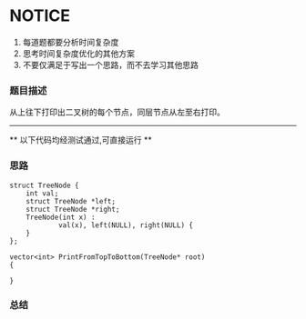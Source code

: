# NOTICE
1. 每道题都要分析时间复杂度
2. 思考时间复杂度优化的其他方案
3. 不要仅满足于写出一个思路，而不去学习其他思路

### 题目描述
从上往下打印出二叉树的每个节点，同层节点从左至右打印。


****
** 以下代码均经测试通过,可直接运行 **   

### 思路

```
struct TreeNode {
	int val;
	struct TreeNode *left;
	struct TreeNode *right;
	TreeNode(int x) :
			val(x), left(NULL), right(NULL) {
	}
};

vector<int> PrintFromTopToBottom(TreeNode* root) 
{

}
```

### 总结
